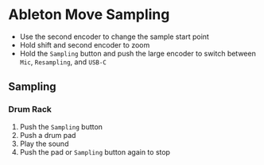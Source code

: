# Ableton Move Sampling

- Use the second encoder to change the sample start point
- Hold shift and second encoder to zoom
- Hold the `Sampling` button and push the large encoder to switch between `Mic`, `Resampling`, and `USB-C`

## Sampling

### Drum Rack

1. Push the `Sampling` button
2. Push a drum pad
3. Play the sound
4. Push the pad or `Sampling` button again to stop
